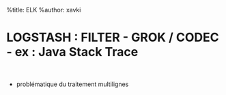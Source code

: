 %title: ELK
%author: xavki


# LOGSTASH : FILTER - GROK / CODEC - ex : Java Stack Trace


<br>


* problématique du traitement multilignes
